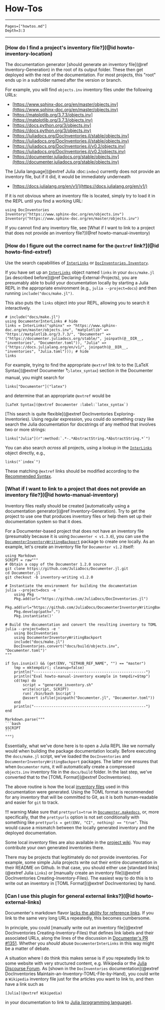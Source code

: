 # How-Tos

---

```@contents
Pages=["howtos.md"]
Depth=3:3
```

---

### [How do I find a project's inventory file?](@id howto-inventory-location)

The documentation generator [should generate an inventory file](@ref Inventory-Generation) in the root of its output folder. These then get deployed with the rest of the documentation. For most projects, this "root" ends up in a subfolder named after the version or branch.

For example, you will find `objects.inv` inventory files under the following URLs:

* [https://www.sphinx-doc.org/en/master/objects.inv](https://www.sphinx-doc.org/en/master/objects.inv)
* [https://matplotlib.org/3.7.3/objects.inv](https://matplotlib.org/3.7.3/objects.inv)
* [https://docs.python.org/3/objects.inv](https://docs.python.org/3/objects.inv)
* [https://juliadocs.org/DocInventories.jl/stable/objects.inv](https://juliadocs.org/DocInventories.jl/stable/objects.inv)
* [https://juliadocs.org/DocInventories.jl/v0.2/objects.inv](https://juliadocs.org/DocInventories.jl/v0.2/objects.inv)
* [https://documenter.juliadocs.org/stable/objects.inv](https://documenter.juliadocs.org/stable/objects.inv)

The [Julia language](@extref Julia :doc:`index`) currently does not provide an inventory file, but if it did, it would be immediately underneath

* [https://docs.julialang.org/en/v1/](https://docs.julialang.org/en/v1/)

If it is not obvious where an inventory file is located, simply try to load it in the REPL until you find a working URL:

```@repl howto-inventory-location
using DocInventories
Inventory("https://www.sphinx-doc.org/en/objects.inv")
Inventory("https://www.sphinx-doc.org/en/master/objects.inv")
```

If you cannot find any inventory file, see [What if I want to link to a project that does not provide an inventory file?](@ref howto-manual-inventory)


### [How do I figure out the correct name for the `@extref` link?](@id howto-find-extref)

Use the search capabilities of [`InterLinks`](@ref) or [`DocInventories.Inventory`](@extref).

If you have set up an [`InterLinks`](@ref) object named `links` in your `docs/make.jl` [as described before](@ref Declaring-External-Projects), you are presumably able to build your documentation locally by starting a Julia REPL in the appropriate environment (e.g., `julia --project=docs`) and then running `include("docs/make.jl")`.

This also puts the `links` object into your REPL, allowing you to search it interactively.

```@repl howto-find-extref
# include("docs/make.jl")
using DocumenterInterLinks # hide
links = InterLinks("sphinx" => "https://www.sphinx-doc.org/en/master/objects.inv", "matplotlib" => "https://matplotlib.org/3.7.3/", "Documenter" => ("https://documenter.juliadocs.org/stable/", joinpath(@__DIR__, "inventories", "Documenter.toml")), "Julia" => ("https://docs.julialang.org/en/v1/", joinpath(@__DIR__, "inventories", "Julia.toml"))); # hide
links
```

For example, trying to find the appropriate `@extref` link to to the [LaTeX Syntax](@extref Documenter :label:`latex_syntax`) section in the Documenter manual, you might search for

```@repl howto-find-extref
links["Documenter"]("latex")
```

and determine that an appropriate `@extref` would be

```
[LaTeX Syntax](@extref Documenter :label:`latex_syntax`)
```

[This search is quite flexible](@extref DocInventories Exploring-Inventories). Using regular expression, you could do something crazy like search the Julia documentation for docstrings of any method that involves two or more strings:

```@repl howto-find-extref
links["Julia"](r":method:`.*-.*AbstractString.*AbstractString.*`")
```

You can also search *across* all projects, using a lookup in the [`InterLinks`](@ref) object directly, e.g.,

```@repl howto-find-extref
links("`index`")
```

These matching `@extref` links should be modified according to the [Recommended Syntax](@ref).


### [What if I want to link to a project that does not provide an inventory file?](@id howto-manual-inventory)

Inventory files really should be created [automatically using a documentation generator](@ref Inventory-Generation). Try to get the project to use one that produces inventory files or help them set up their documentation system so that it does.

For a Documenter-based project that does not have an inventory file (presumably because it is using `Documenter < v1.3.0`), you can use the [`DocumenterInventoryWritingBackport`](https://github.com/JuliaDocs/DocumenterInventoryWritingBackport.jl) package to create one locally. As an example, let's create an inventory file for `Documenter v1.2` itself:


````@eval
using Markdown
SCRIPT = raw"""
# Obtain a copy of the Documenter 1.2.0 source
git clone https://github.com/JuliaDocs/Documenter.jl.git
cd Documenter.jl
git checkout -b inventory-writing v1.2.0

# Instantiate the environment for building the documentation
julia --project=docs -e '
    using Pkg
    Pkg.add(url="https://github.com/JuliaDocs/DocInventories.jl")
    Pkg.add(url="https://github.com/JuliaDocs/DocumenterInventoryWritingBackport.jl")
    Pkg.develop(path=".")
    Pkg.instantiate()'

# Build the documentation and convert the resulting inventory to TOML
julia --project=docs -e '
    using DocInventories
    using DocumenterInventoryWritingBackport
    include("docs/make.jl")
    DocInventories.convert("docs/build/objects.inv", "Documenter.toml")'
"""

if Sys.isunix() && (get(ENV, "GITHUB_REF_NAME", "") == "master")
    tmp = mktempdir(; cleanup=false)
    println("---------------------------------------------------")
    println("Eval howto-manual-inventory example in tempdir=$tmp")
    cd(tmp) do
        script = "generate_inventory.sh"
        write(script, SCRIPT)
        run(`/bin/bash $script`)
        @assert isfile(joinpath("Documenter.jl", "Documenter.toml"))
    end
    println("---------------------------------------------------")
end

Markdown.parse("""
```bash
$SCRIPT
```
""")
````

Essentially, what we've done here is to open a Julia REPL like we normally would when building the package documentation locally. Before executing the `docs/make.jl` script, we've loaded the `DocInventories` and `DocumenterInventoryWritingBackport` packages. The latter one ensures that when `Documenter` runs, it will automatically create a compressed `objects.inv` inventory file in the `docs/build` folder. In the last step, we've converted that to the [TOML Format](@extref DocInventories).

The above routine is how the local [inventory files](https://github.com/JuliaDocs/DocumenterInterLinks.jl/tree/master/docs/src/inventories) used in this documentation were generated. Using the TOML format is recommended for any inventory that will be committed to Git, as it is both human-readable and easier for `git` to track.

!!! warning
    Make sure that `prettyurls=true` in [`Documenter.makedocs`](@extref), or, more specifically, that the `prettyurls` option is not set conditionally with something like `prettyurls = get(ENV, "CI", nothing) == "true"`. This would cause a mismatch between the locally generated inventory and the deployed documentation.


Some local inventory files are also available in the [project wiki](https://github.com/JuliaDocs/DocumenterInterLinks.jl/wiki/Inventory-File-Repository). You may contribute your own generated inventories there.

There may be projects that legitimately do not provide inventories. For example, some simple Julia projects write out their entire documentation in their README on Github. In that case, you should either use [standard links](@extref Julia `Links`) or [manually create an inventory file](@extref DocInventories Creating-Inventory-Files). The easiest way to do this is to write out an inventory in [TOML Format](@extref DocInventories) by hand.


### [Can I use this plugin for general external links?](@id howto-external-links)

Documenter's markdown flavor [lacks the ability for reference links](https://discourse.julialang.org/t/how-to-use-markdown-reference-links-with-documenter-jl/84232). If you link to the same very long URLs repeatedly, this becomes cumbersome.

In principle, you could [manually write out an inventory file](@extref DocInventories Creating-Inventory-Files) that defines link labels and their associated URLs, along the lines of the discussion in [Documenter's PR #1351](https://github.com/JuliaDocs/Documenter.jl/pull/1351). Whether you *should* abuse `DocumenterInterLinks` in this way might be a matter of debate.

A situation where I do think this makes sense is if you repeatedly link to some website with very structured content, e.g. Wikipedia or the [Julia Discourse Forum](https://discourse.julialang.org). As [shown in the `DocInventories` documentation](@extref DocInventories Maintain-an-Inventory-TOML-File-by-Hand), you could write a `Wikipedia` inventory file just for the articles you want to link to, and then have a link such as

```
[Julia](@extref Wikipedia)
```

in your documentation to link to [Julia (programming language)](https://en.wikipedia.org/wiki/Julia_(programming_language)).
